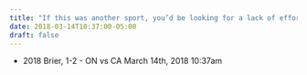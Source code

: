 ```yaml
---
title: "If this was another sport, you’d be looking for a lack of effort"
date: 2018-03-14T10:37:00-05:00
draft: false
---
```

- 2018 Brier, 1-2 - ON vs CA March 14th, 2018 10:37am